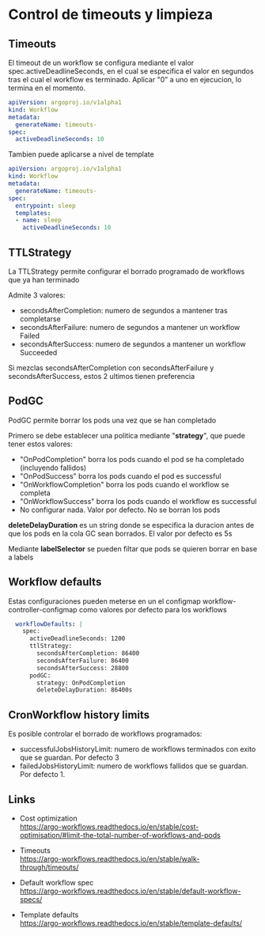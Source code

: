 # Control de timeouts y limpieza

## Timeouts

El timeout de un workflow se configura mediante el valor spec.activeDeadlineSeconds, en el cual se especifica el valor en segundos tras el cual el workflow es terminado.
Aplicar "0" a uno en ejecucion, lo termina en el momento.

```yaml
apiVersion: argoproj.io/v1alpha1
kind: Workflow
metadata:
  generateName: timeouts-
spec:
  activeDeadlineSeconds: 10
```

Tambien puede aplicarse a nivel de template

```yaml
apiVersion: argoproj.io/v1alpha1
kind: Workflow
metadata:
  generateName: timeouts-
spec:
  entrypoint: sleep
  templates:
  - name: sleep
    activeDeadlineSeconds: 10
```

## TTLStrategy

La TTLStrategy permite configurar el borrado programado de workflows que ya han terminado

Admite 3 valores:

- secondsAfterCompletion: numero de segundos a mantener tras completarse
- secondsAfterFailure: numero de segundos a mantener un workflow Failed
- secondsAfterSuccess: numero de segundos a mantener un workflow Succeeded

Si mezclas secondsAfterCompletion con secondsAfterFailure y secondsAfterSuccess, estos 2 ultimos tienen preferencia

## PodGC

PodGC permite borrar los pods una vez que se han completado

Primero se debe establecer una politica mediante "**strategy**", que puede tener estos valores:

- "OnPodCompletion" borra los pods cuando el pod se ha completado (incluyendo fallidos)
- "OnPodSuccess"  borra los pods cuando el pod es successful
- "OnWorkflowCompletion" borra los pods cuando el workflow se completa
- "OnWorkflowSuccess" borra los pods cuando el workflow es successful
- No configurar nada. Valor por defecto. No se borran los pods

**deleteDelayDuration** es un string donde se especifica la duracion antes de que los pods en la cola GC sean borrados. El valor por defecto es 5s

Mediante **labelSelector** se pueden filtar que pods se quieren borrar en base a labels

## Workflow defaults

Estas configuraciones pueden meterse en un el configmap workflow-controller-configmap como valores por defecto para los workflows

```yaml
  workflowDefaults: |
    spec:
      activeDeadlineSeconds: 1200
      ttlStrategy:
        secondsAfterCompletion: 86400
        secondsAfterFailure: 86400
        secondsAfterSuccess: 28800
      podGC:
        strategy: OnPodCompletion
        deleteDelayDuration: 86400s
```

## CronWorkflow history limits

Es posible controlar el borrado de workflows programados:

- successfulJobsHistoryLimit: numero de workflows terminados con exito que se guardan. Por defecto 3
- failedJobsHistoryLimit: numero de workflows fallidos que se guardan. Por defecto 1.

## Links

- Cost optimization  
<https://argo-workflows.readthedocs.io/en/stable/cost-optimisation/#limit-the-total-number-of-workflows-and-pods>

- Timeouts  
<https://argo-workflows.readthedocs.io/en/stable/walk-through/timeouts/>

- Default workflow spec  
<https://argo-workflows.readthedocs.io/en/stable/default-workflow-specs/>

- Template defaults  
<https://argo-workflows.readthedocs.io/en/stable/template-defaults/>
